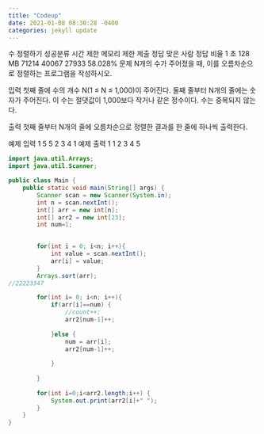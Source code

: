 ```yaml
---
title: "Codeup"
date: 2021-01-08 08:30:28 -0400
categories: jekyll update
---
```

수 정렬하기 성공분류
시간 제한	메모리 제한	제출	정답	맞은 사람	정답 비율
1 초	128 MB	71214	40067	27933	58.028%
문제
N개의 수가 주어졌을 때, 이를 오름차순으로 정렬하는 프로그램을 작성하시오.

입력
첫째 줄에 수의 개수 N(1 ≤ N ≤ 1,000)이 주어진다. 둘째 줄부터 N개의 줄에는 숫자가 주어진다. 이 수는 절댓값이 1,000보다 작거나 같은 정수이다. 수는 중복되지 않는다.

출력
첫째 줄부터 N개의 줄에 오름차순으로 정렬한 결과를 한 줄에 하나씩 출력한다.

예제 입력 1 
5
5
2
3
4
1
예제 출력 1 
1
2
3
4
5
```java
import java.util.Arrays;
import java.util.Scanner;

public class Main {
	public static void main(String[] args) {
		Scanner scan = new Scanner(System.in);
		int n = scan.nextInt();
		int[] arr = new int[n];
		int[] arr2 = new int[23];
		int num=1;

		
		for(int i = 0; i<n; i++){
			int value = scan.nextInt();
			arr[i] = value;
		}
		Arrays.sort(arr);
//22223347

		for(int i= 0; i<n; i++){
			if(arr[i]==num) {
				//count++;
				arr2[num-1]++;
				
			}else {	
				num = arr[i];
				arr2[num-1]++;
	
			}
		
		}    
		
		for(int i=0;i<arr2.length;i++) {
			System.out.print(arr2[i]+" ");
		}
	}
}


```
